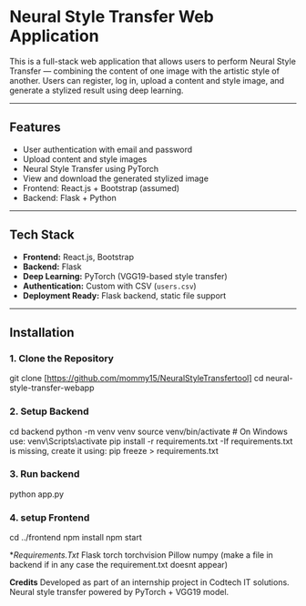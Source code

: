 # Neural Style Transfer Web Application

This is a full-stack web application that allows users to perform Neural Style Transfer — combining the content of one image with the artistic style of another. Users can register, log in, upload a content and style image, and generate a stylized result using deep learning.

---

## Features

- User authentication with email and password
- Upload content and style images
- Neural Style Transfer using PyTorch
- View and download the generated stylized image
- Frontend: React.js + Bootstrap (assumed)
- Backend: Flask + Python

---

## Tech Stack

- **Frontend:** React.js, Bootstrap
- **Backend:** Flask
- **Deep Learning:** PyTorch (VGG19-based style transfer)
- **Authentication:** Custom with CSV (`users.csv`)
- **Deployment Ready:** Flask backend, static file support

---

## Installation

### 1. Clone the Repository

git clone [https://github.com/mommy15/NeuralStyleTransfertool]
cd neural-style-transfer-webapp

### 2. Setup Backend
cd backend
python -m venv venv
source venv/bin/activate  # On Windows use: venv\Scripts\activate
pip install -r requirements.txt
 -If requirements.txt is missing, create it using:
 pip freeze > requirements.txt

### 3. Run backend
python app.py

### 4. setup Frontend
cd ../frontend
npm install
npm start

**Requirements.Txt*
Flask
torch
torchvision
Pillow
numpy
(make a file in backend if in any case the requirement.txt doesnt appear)

**Credits**
Developed as part of an internship project in Codtech IT solutions. Neural style transfer powered by PyTorch + VGG19 model.
